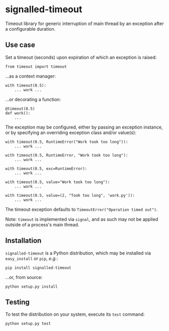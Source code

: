 # signalled-timeout

Timeout library for generic interruption of main thread by an exception after a configurable duration.

## Use case

Set a timeout (seconds) upon expiration of which an exception is raised:

    from timeout import timeout

...as a context manager:

    with timeout(0.5):
        ... work ...

...or decorating a function:

    @timeout(0.5)
    def work():
        ...

The exception may be configured, either by passing an exception instance, or by specifying an overriding exception class and/or value(s):

    with timeout(0.5, RuntimeError("Work took too long")):
        ... work ...

    with timeout(0.5, RuntimeError, "Work took too long"):
        ... work ...

    with timeout(0.5, exc=RuntimeError):
        ... work ...

    with timeout(0.5, value="Work took too long"):
        ... work ...

    with timeout(0.5, value=(2, "Took too long", 'work.py')):
        ... work ...

The timeout exception defaults to `TimeoutError("Operation timed out")`.

Note: `timeout` is implemented via `signal`, and as such may not be applied outside of a process's main thread.

## Installation

`signalled-timeout` is a Python distribution, which may be installed via `easy_install` or `pip`, _e.g._:

    pip install signalled-timeout

...or, from source:

    python setup.py install

## Testing

To test the distribution on your system, execute its `test` command:

    python setup.py test
